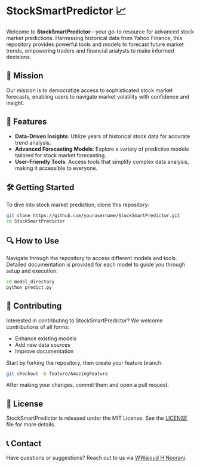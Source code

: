 # StockSmartPredictor 📈

Welcome to **StockSmartPredictor**—your go-to resource for advanced stock market predictions. Harnessing historical data from Yahoo Finance, this repository provides powerful tools and models to forecast future market trends, empowering traders and financial analysts to make informed decisions.

## 🎯 Mission
Our mission is to democratize access to sophisticated stock market forecasts, enabling users to navigate market volatility with confidence and insight.

## 🌟 Features
- **Data-Driven Insights**: Utilize years of historical stock data for accurate trend analysis.
- **Advanced Forecasting Models**: Explore a variety of predictive models tailored for stock market forecasting.
- **User-Friendly Tools**: Access tools that simplify complex data analysis, making it accessible to everyone.

## 🛠 Getting Started

To dive into stock market prediction, clone this repository:

```bash
git clone https://github.com/yourusername/StockSmartPredictor.git
cd StockSmartPredictor
```

## 🔍 How to Use

Navigate through the repository to access different models and tools. Detailed documentation is provided for each model to guide you through setup and execution:

```bash
cd model_directory
python predict.py
```

## 🤝 Contributing

Interested in contributing to StockSmartPredictor? We welcome contributions of all forms:
- Enhance existing models
- Add new data sources
- Improve documentation

Start by forking the repository, then create your feature branch:

```bash
git checkout -b feature/AmazingFeature
```

After making your changes, commit them and open a pull request.

## 📜 License

StockSmartPredictor is released under the MIT License. See the [LICENSE](LICENSE) file for more details.

## 📞 Contact

Have questions or suggestions? Reach out to us via [WWajoud H Noorani](mailto:wajoudnoorani59@gmail.com).
